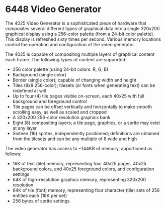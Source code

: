 # 6448 Video Generator

The 4025 Video Generator is a sophisticated piece of hardware that composites several different types of graphical data into a single 320x200 graphical display using a 256-color palette \(from a 24-bit color palette\). This display is refreshed sixty times per second. Various memory locations control the operation and configuration of the video generator.

The 4025 is capable of compositing multiple layers of graphical content each frame. The following types of content are supported:

* 256 color palette \(using 24-bit colors: R, G, B\)
* Background \(single color\)
* Border \(single color\); capable of changing width and height
* Tiles \(8x8 256-color\); tilesets \(or fonts when generating text\) can be redefined at will
* Up to four \(4\) tile pages visible on-screen, each 40x25 with full background and foreground control
* Tile pages can be offset vertically and horizontally to make smooth scrolling easy, as well as scaled and cropped
* A 320x200 256-color resolution graphics bank
* Eight \(8\) compositing layers; a tile page, graphics, or a sprite may exist at any layer
* Sixteen \(16\) sprites, independently positioned; definitions are obtained from the tilesets and can be any multiple of 8 wide and high

The video generator has access to ~144KB of memory, apportioned as follows:

* 16K of text \(tile\) memory, representing four 40x25 pages, 40x25 background colors, and 40x25 foreground colors, and configuration settings
* 64K of high-resolution graphics memory, representing 320x200 resolution
* 64K of tile \(font\) memory, representing four character \(tile\) sets of 256 entities each \(16K per set\)
* 256 bytes of sprite settings



